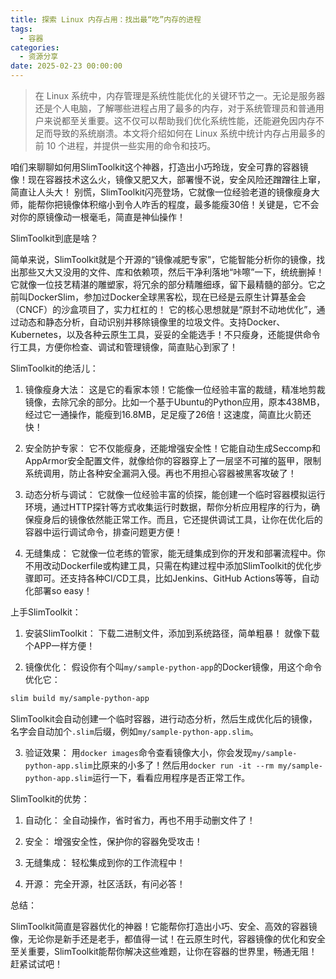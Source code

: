 ```yaml
---
title: 探索 Linux 内存占用：找出最“吃”内存的进程
tags:
  - 容器
categories:
  - 资源分享
date: 2025-02-23 00:00:00
---
```


> 在 Linux 系统中，内存管理是系统性能优化的关键环节之一。无论是服务器还是个人电脑，了解哪些进程占用了最多的内存，对于系统管理员和普通用户来说都至关重要。这不仅可以帮助我们优化系统性能，还能避免因内存不足而导致的系统崩溃。本文将介绍如何在 Linux 系统中统计内存占用最多的前 10 个进程，并提供一些实用的命令和技巧。

<!-- more -->

咱们来聊聊如何用SlimToolkit这个神器，打造出小巧玲珑，安全可靠的容器镜像！现在容器技术这么火，镜像又肥又大，部署慢不说，安全风险还蹭蹭往上窜，简直让人头大！  别慌，SlimToolkit闪亮登场，它就像一位经验老道的镜像瘦身大师，能帮你把镜像体积缩小到令人咋舌的程度，最多能瘦30倍！关键是，它不会对你的原镜像动一根毫毛，简直是神仙操作！

SlimToolkit到底是啥？

简单来说，SlimToolkit就是个开源的“镜像减肥专家”，它能智能分析你的镜像，找出那些又大又没用的文件、库和依赖项，然后干净利落地“咔嚓”一下，统统删掉！它就像一位技艺精湛的雕塑家，将冗余的部分精雕细琢，留下最精髓的部分。它之前叫DockerSlim，参加过Docker全球黑客松，现在已经是云原生计算基金会（CNCF）的沙盒项目了，实力杠杠的！  它的核心思想就是“原封不动地优化”，通过动态和静态分析，自动识别并移除镜像里的垃圾文件。支持Docker、Kubernetes，以及各种云原生工具，妥妥的全能选手！不只瘦身，还能提供命令行工具，方便你检查、调试和管理镜像，简直贴心到家了！


SlimToolkit的绝活儿：

1. 镜像瘦身大法：  这是它的看家本领！它能像一位经验丰富的裁缝，精准地剪裁镜像，去除冗余的部分。比如一个基于Ubuntu的Python应用，原本438MB，经过它一通操作，能瘦到16.8MB，足足瘦了26倍！这速度，简直比火箭还快！

2. 安全防护专家：  它不仅能瘦身，还能增强安全性！它能自动生成Seccomp和AppArmor安全配置文件，就像给你的容器穿上了一层坚不可摧的盔甲，限制系统调用，防止各种安全漏洞入侵。再也不用担心容器被黑客攻破了！

3. 动态分析与调试：  它就像一位经验丰富的侦探，能创建一个临时容器模拟运行环境，通过HTTP探针等方式收集运行时数据，帮你分析应用程序的行为，确保瘦身后的镜像依然能正常工作。而且，它还提供调试工具，让你在优化后的容器中运行调试命令，排查问题更方便！

4. 无缝集成：  它就像一位老练的管家，能无缝集成到你的开发和部署流程中。你不用改动Dockerfile或构建工具，只需在构建过程中添加SlimToolkit的优化步骤即可。还支持各种CI/CD工具，比如Jenkins、GitHub Actions等等，自动化部署so easy！


上手SlimToolkit：


1. 安装SlimToolkit：  下载二进制文件，添加到系统路径，简单粗暴！  就像下载个APP一样方便！


2. 镜像优化： 假设你有个叫`my/sample-python-app`的Docker镜像，用这个命令优化它：

```bash
slim build my/sample-python-app
```

SlimToolkit会自动创建一个临时容器，进行动态分析，然后生成优化后的镜像，名字会自动加个`.slim`后缀，例如`my/sample-python-app.slim`。


3. 验证效果：  用`docker images`命令查看镜像大小，你会发现`my/sample-python-app.slim`比原来的小多了！然后用`docker run -it --rm my/sample-python-app.slim`运行一下，看看应用程序是否正常工作。


SlimToolkit的优势：

1. 自动化：  全自动操作，省时省力，再也不用手动删文件了！

2. 安全：  增强安全性，保护你的容器免受攻击！

3. 无缝集成：  轻松集成到你的工作流程中！

4. 开源：  完全开源，社区活跃，有问必答！


总结：

SlimToolkit简直是容器优化的神器！它能帮你打造出小巧、安全、高效的容器镜像，无论你是新手还是老手，都值得一试！在云原生时代，容器镜像的优化和安全至关重要，SlimToolkit能帮你解决这些难题，让你在容器的世界里，畅通无阻！  赶紧试试吧！
